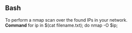 ## Bash
To perform a nmap scan over the found IPs in your network. 
<br/>
**Command** for ip in $(cat filename.txt); do nmap -O $ip;
